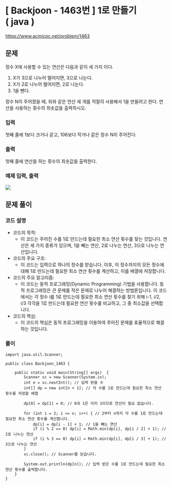 # \[ Backjoon - 1463번 \] 1로 만들기 ( java )

https://www.acmicpc.net/problem/1463


## 문제

정수 X에 사용할 수 있는 연산은 다음과 같이 세 가지 이다.

1. X가 3으로 나누어 떨어지면, 3으로 나눈다.
2. X가 2로 나누어 떨어지면, 2로 나눈다.
3. 1을 뺀다.

정수 N이 주어졌을 때, 위와 같은 연산 세 개를 적절히 사용해서 1을 만들려고 한다. 연산을 사용하는 횟수의 최솟값을 출력하시오.

### 입력
첫째 줄에 1보다 크거나 같고, 106보다 작거나 같은 정수 N이 주어진다.

### 출력
첫째 줄에 연산을 하는 횟수의 최솟값을 출력한다.

### 예제 입력, 출력
![](https://i.imgur.com/HpcJcpT.png)




## 문제 풀이
### 코드 설명

- 코드의 목적:
    - 이 코드는 주어진 수를 1로 만드는데 필요한 최소 연산 횟수를 찾는 것입니다. 연산은 세 가지 종류가 있으며, 1을 빼는 연산, 2로 나누는 연산, 3으로 나누는 연산입니다.
- 코드의 주요 구조:
    - 이 코드는 입력으로 하나의 정수를 받습니다. 이후, 이 정수까지의 모든 정수에 대해 1로 만드는데 필요한 최소 연산 횟수를 계산하고, 이를 배열에 저장합니다.
- 코드의 주요 알고리즘:
    - 이 코드는 동적 프로그래밍(Dynamic Programming) 기법을 사용합니다. 동적 프로그래밍은 큰 문제를 작은 문제로 나누어 해결하는 방법론입니다. 이 코드에서는 각 정수 i를 1로 만드는데 필요한 최소 연산 횟수를 찾기 위해 i-1, i/2, i/3 각각을 1로 만드는데 필요한 연산 횟수를 비교하고, 그 중 최소값을 선택합니다.
- 코드의 핵심:
    - 이 코드의 핵심은 동적 프로그래밍을 이용하여 주어진 문제를 효율적으로 해결하는 것입니다.

### 풀이

```
import java.util.Scanner;

public class Backjoon_1463 {

    public static void main(String[] args)  {
        Scanner sc = new Scanner(System.in);
        int n = sc.nextInt(); // 입력 받을 수
        int[] dp = new int[n + 1]; // 각 수를 1로 만드는데 필요한 최소 연산 횟수를 저장할 배열

        dp[0] = dp[1] = 0; // 0과 1은 이미 1이므로 연산이 필요 없습니다.

        for (int i = 2; i <= n; i++) { // 2부터 n까지 각 수를 1로 만드는데 필요한 최소 연산 횟수를 계산합니다.
            dp[i] = dp[i - 1] + 1; // 1을 빼는 연산
            if (i % 2 == 0) dp[i] = Math.min(dp[i], dp[i / 2] + 1); // 2로 나누는 연산
            if (i % 3 == 0) dp[i] = Math.min(dp[i], dp[i / 3] + 1); // 3으로 나누는 연산
        }
        sc.close(); // Scanner를 닫습니다.

        System.out.println(dp[n]); // 입력 받은 수를 1로 만드는데 필요한 최소 연산 횟수를 출력합니다.
    }
}
```



